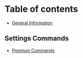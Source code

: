 # Table of contents

* [General Information](README.md)

## Settings Commands

* [Premium Commands](settings-commands/premium-commands.md)

